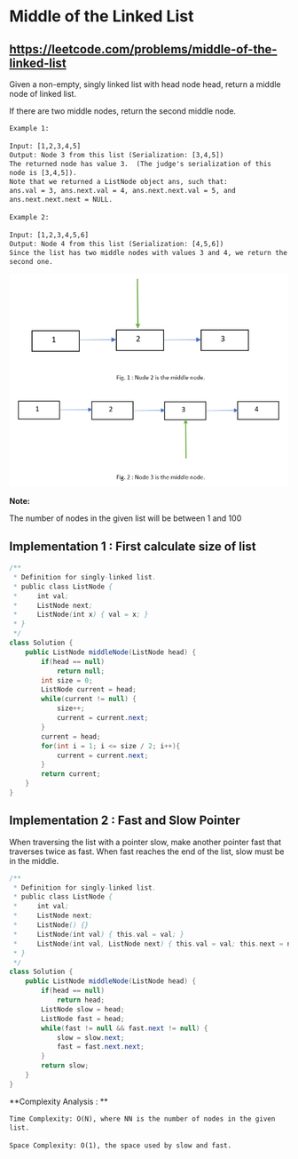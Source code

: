 # Middle of the Linked List

## https://leetcode.com/problems/middle-of-the-linked-list

Given a non-empty, singly linked list with head node head, return a middle node of linked list.

If there are two middle nodes, return the second middle node.
```
Example 1:

Input: [1,2,3,4,5]
Output: Node 3 from this list (Serialization: [3,4,5])
The returned node has value 3.  (The judge's serialization of this node is [3,4,5]).
Note that we returned a ListNode object ans, such that:
ans.val = 3, ans.next.val = 4, ans.next.next.val = 5, and ans.next.next.next = NULL.

Example 2:

Input: [1,2,3,4,5,6]
Output: Node 4 from this list (Serialization: [4,5,6])
Since the list has two middle nodes with values 3 and 4, we return the second one.
``` 

![Middle of the Linked List](middle-of-the-linked-list.PNG?raw=true "Middle of the linked list")

**Note:**

The number of nodes in the given list will be between 1 and 100

## Implementation 1 : First calculate size of list

```java
/**
 * Definition for singly-linked list.
 * public class ListNode {
 *     int val;
 *     ListNode next;
 *     ListNode(int x) { val = x; }
 * }
 */
class Solution {
    public ListNode middleNode(ListNode head) {
        if(head == null)
            return null;
        int size = 0;
        ListNode current = head;
        while(current != null) {
            size++;
            current = current.next;
        }
        current = head;
        for(int i = 1; i <= size / 2; i++){
            current = current.next;
        }
        return current;
    }
}
```

## Implementation 2 : Fast and Slow Pointer

When traversing the list with a pointer slow, make another pointer fast that traverses twice as fast. 
When fast reaches the end of the list, slow must be in the middle.


```java
/**
 * Definition for singly-linked list.
 * public class ListNode {
 *     int val;
 *     ListNode next;
 *     ListNode() {}
 *     ListNode(int val) { this.val = val; }
 *     ListNode(int val, ListNode next) { this.val = val; this.next = next; }
 * }
 */
class Solution {
    public ListNode middleNode(ListNode head) {
        if(head == null)
            return head;
        ListNode slow = head;
        ListNode fast = head;
        while(fast != null && fast.next != null) {
            slow = slow.next;
            fast = fast.next.next;
        }
        return slow;
    }
}
```

**Complexity Analysis : **

```
Time Complexity: O(N), where NN is the number of nodes in the given list.

Space Complexity: O(1), the space used by slow and fast.
```
